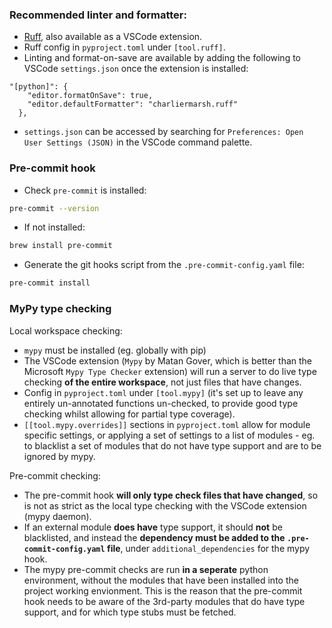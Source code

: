 ### Recommended linter and formatter:

- [Ruff](https://github.com/astral-sh/ruff), also available as a VSCode
  extension.
- Ruff config in `pyproject.toml` under `[tool.ruff]`.
- Linting and format-on-save are available by adding the following to VSCode
  `settings.json` once the extension is installed:

```
"[python]": {
    "editor.formatOnSave": true,
    "editor.defaultFormatter": "charliermarsh.ruff"
  },
```

- `settings.json` can be accessed by searching for
  `Preferences: Open User Settings (JSON)` in the VSCode command palette.

### Pre-commit hook

- Check `pre-commit` is installed:

```bash
pre-commit --version
```

- If not installed:

```bash
brew install pre-commit
```

- Generate the git hooks script from the `.pre-commit-config.yaml` file:

```bash
pre-commit install
```

### MyPy type checking

Local workspace checking:

- `mypy` must be installed (eg. globally with pip)
- The VSCode extension (`Mypy` by Matan Gover, which is better than the
  Microsoft `Mypy Type Checker` extension) will run a server to do live type
  checking **of the entire workspace**, not just files that have changes.
- Config in `pyproject.toml` under `[tool.mypy]` (it's set up to leave any
  entirely un-annotated functions un-checked, to provide good type checking
  whilst allowing for partial type coverage).
- `[[tool.mypy.overrides]]` sections in `pyproject.toml` allow for module
  specific settings, or applying a set of settings to a list of modules - eg. to
  blacklist a set of modules that do not have type support and are to be ignored
  by mypy.

Pre-commit checking:

- The pre-commit hook **will only type check files that have changed**, so is
  not as strict as the local type checking with the VSCode extension (mypy
  daemon).
- If an external module **does have** type support, it should **not** be
  blacklisted, and instead the **dependency must be added to the
  `.pre-commit-config.yaml` file**, under `additional_dependencies` for the mypy
  hook.
- The mypy pre-commit checks are run **in a seperate** python environment,
  without the modules that have been installed into the project working
  envionment. This is the reason that the pre-commit hook needs to be aware of
  the 3rd-party modules that do have type support, and for which type stubs must
  be fetched.
